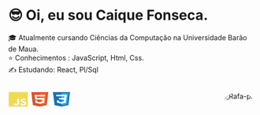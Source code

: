# 😎 Oi, eu sou Caique Fonseca.
🎓 Atualmente cursando Ciências da Computação na Universidade Barão de Maua. <br>
⭐ Conhecimentos : JavaScript, Html, Css. <br>
✍️ Estudando: React, Pl/Sql

<div style="display: inline_block"><br>
  <img align="center" alt="icone-Js" height="30" width="40" src="https://raw.githubusercontent.com/devicons/devicon/master/icons/javascript/javascript-plain.svg">
  <img align="center" alt="icone-HTML" height="30" width="40" src="https://raw.githubusercontent.com/devicons/devicon/master/icons/html5/html5-original.svg">
  <img align="center" alt="icone-CSS" height="30" width="40" src="https://raw.githubusercontent.com/devicons/devicon/master/icons/css3/css3-original.svg">
  <img align="right" alt="Rafa-pic" height="150" style="border-radius:50px;" src="https://i.pinimg.com/736x/86/44/72/8644720aeaa3329a44cb3b1ec413b8ac.jpg?width=676&height=676">
</div>
